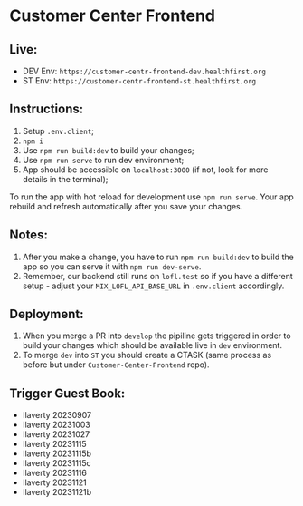 # Customer Center Frontend

## Live:
- DEV Env: ```https://customer-centr-frontend-dev.healthfirst.org```
- ST Env: ```https://customer-centr-frontend-st.healthfirst.org```

## Instructions:
1. Setup ```.env.client```;
2. ```npm i``` 
3. Use ```npm run build:dev``` to build your changes;
4. Use ```npm run serve``` to run dev environment;
5. App should be accessible on ```localhost:3000``` (if not, look for more details in the terminal);

To run the app with hot reload for development use ```npm run serve```. Your app rebuild and refresh automatically after you save your changes.

## Notes:
1. After you make a change, you have to run ```npm run build:dev``` to build the app so you can serve it with ```npm run dev-serve```.
2. Remember, our backend still runs on ```lofl.test``` so if you have a different setup - adjust your ```MIX_LOFL_API_BASE_URL``` in ```.env.client``` accordingly.

## Deployment:
1. When you merge a PR into ```develop``` the pipiline gets triggered in order to build your changes which should be available live in ```dev``` environment.
2. To merge ```dev``` into ```ST``` you should create a CTASK (same process as before but under ```Customer-Center-Frontend``` repo).

## Trigger Guest Book:
- llaverty 20230907
- llaverty 20231003
- llaverty 20231027
- llaverty 20231115
- llaverty 20231115b
- llaverty 20231115c
- llaverty 20231116
- llaverty 20231121
- llaverty 20231121b
